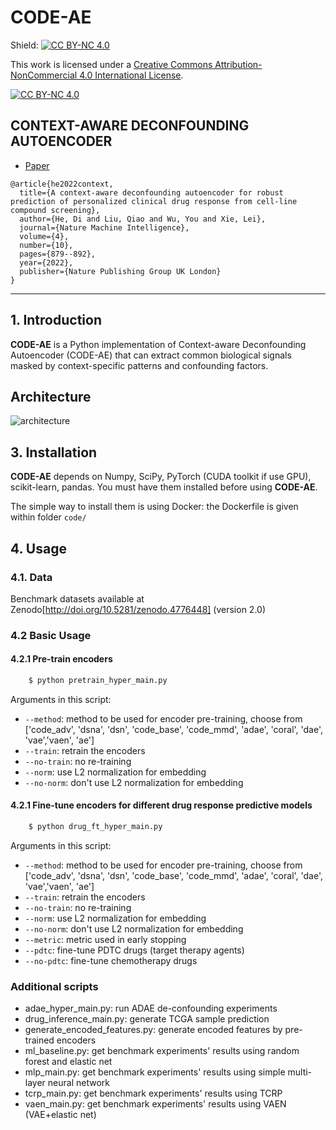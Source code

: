 # CODE-AE

Shield: [![CC BY-NC 4.0][cc-by-nc-shield]][cc-by-nc]

This work is licensed under a
[Creative Commons Attribution-NonCommercial 4.0 International License][cc-by-nc].

[![CC BY-NC 4.0][cc-by-nc-image]][cc-by-nc]

[cc-by-nc]: http://creativecommons.org/licenses/by-nc/4.0/
[cc-by-nc-image]: https://licensebuttons.net/l/by-nc/4.0/88x31.png
[cc-by-nc-shield]: https://img.shields.io/badge/License-CC%20BY--NC%204.0-lightgrey.svg

## CONTEXT-AWARE DECONFOUNDING AUTOENCODER

- [Paper](https://www.nature.com/articles/s42256-022-00541-0)

```
@article{he2022context,
  title={A context-aware deconfounding autoencoder for robust prediction of personalized clinical drug response from cell-line compound screening},
  author={He, Di and Liu, Qiao and Wu, You and Xie, Lei},
  journal={Nature Machine Intelligence},
  volume={4},
  number={10},
  pages={879--892},
  year={2022},
  publisher={Nature Publishing Group UK London}
}
```

-----------------------------------------------------------------

## 1. Introduction
**CODE-AE** is a Python implementation of Context-aware Deconfounding Autoencoder (CODE-AE) that can extract common biological signals masked by context-specific patterns and confounding factors.

## Architecture
![architecture](./figs/architecture.png?raw=true)


## 3. Installation

**CODE-AE** depends on Numpy, SciPy, PyTorch (CUDA toolkit if use GPU), scikit-learn, pandas. 
You must have them installed before using **CODE-AE**.

The simple way to install them is using Docker: the Dockerfile is given within folder ``code/``

## 4. Usage

### 4.1. Data

Benchmark datasets available at Zenodo[http://doi.org/10.5281/zenodo.4776448]   (version 2.0)

### 4.2 Basic Usage 
#### 4.2.1 Pre-train encoders
```sh
    $ python pretrain_hyper_main.py
```
Arguments in this script:
* ``--method``:       method to be used for encoder pre-training, choose from \['code_adv', 'dsna', 'dsn', 'code_base', 'code_mmd', 'adae', 'coral', 'dae', 'vae','vaen', 'ae'\]
* ``--train``:        retrain the encoders
* ``--no-train``:     no re-training
* ``--norm``:        use L2 normalization for embedding
* ``--no-norm``:     don't use L2 normalization for embedding

#### 4.2.1 Fine-tune encoders for different drug response predictive models
```sh
    $ python drug_ft_hyper_main.py
```
Arguments in this script:
* ``--method``:       method to be used for encoder pre-training, choose from \['code_adv', 'dsna', 'dsn', 'code_base', 'code_mmd', 'adae', 'coral', 'dae', 'vae','vaen', 'ae'\]
* ``--train``:        retrain the encoders
* ``--no-train``:     no re-training
* ``--norm``:        use L2 normalization for embedding
* ``--no-norm``:     don't use L2 normalization for embedding
* ``--metric``:     metric used in early stopping
*  ``--pdtc``:  fine-tune PDTC drugs (target therapy agents)
*  ``--no-pdtc``:  fine-tune chemotherapy drugs

### Additional scripts
- adae_hyper_main.py: run ADAE de-confounding experiments
- drug_inference_main.py: generate TCGA sample prediction
- generate_encoded_features.py: generate encoded features by pre-trained encoders
- ml_baseline.py: get benchmark experiments' results using random forest and elastic net
- mlp_main.py: get benchmark experiments' results using simple multi-layer neural network
- tcrp_main.py: get benchmark experiments' results using TCRP
- vaen_main.py: get benchmark experiments' results using VAEN (VAE+elastic net)
